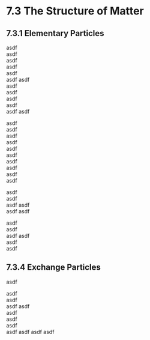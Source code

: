 # 7.3 The Structure of Matter
## 7.3.1 Elementary Particles
asdf  
asdf  
asdf  
asdf  
asdf  
asdf  asdf  
asdf  
asdf  
asdf  
asdf  
asdf  asdf  

asdf  
asdf  
asdf  
asdf  
asdf  
asdf  
asdf  
asdf  
asdf  
asdf  

asdf  
asdf  
asdf  asdf  
asdf  asdf  

asdf  
asdf  
asdf  asdf  
asdf  
asdf  

## 7.3.4 Exchange Particles
asdf  




asdf  
asdf  
asdf  asdf  
asdf  
asdf  
asdf  
asdf  asdf  asdf  asdf  


